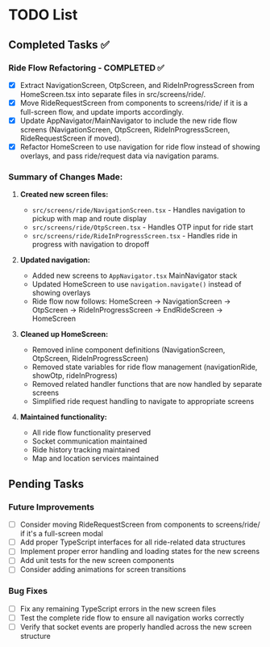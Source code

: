 # TODO List

## Completed Tasks ✅

### Ride Flow Refactoring - COMPLETED ✅
- [x] Extract NavigationScreen, OtpScreen, and RideInProgressScreen from HomeScreen.tsx into separate files in src/screens/ride/.
- [x] Move RideRequestScreen from components to screens/ride/ if it is a full-screen flow, and update imports accordingly.
- [x] Update AppNavigator/MainNavigator to include the new ride flow screens (NavigationScreen, OtpScreen, RideInProgressScreen, RideRequestScreen if moved).
- [x] Refactor HomeScreen to use navigation for ride flow instead of showing overlays, and pass ride/request data via navigation params.

### Summary of Changes Made:
1. **Created new screen files:**
   - `src/screens/ride/NavigationScreen.tsx` - Handles navigation to pickup with map and route display
   - `src/screens/ride/OtpScreen.tsx` - Handles OTP input for ride start
   - `src/screens/ride/RideInProgressScreen.tsx` - Handles ride in progress with navigation to dropoff

2. **Updated navigation:**
   - Added new screens to `AppNavigator.tsx` MainNavigator stack
   - Updated HomeScreen to use `navigation.navigate()` instead of showing overlays
   - Ride flow now follows: HomeScreen → NavigationScreen → OtpScreen → RideInProgressScreen → EndRideScreen → HomeScreen

3. **Cleaned up HomeScreen:**
   - Removed inline component definitions (NavigationScreen, OtpScreen, RideInProgressScreen)
   - Removed state variables for ride flow management (navigationRide, showOtp, rideInProgress)
   - Removed related handler functions that are now handled by separate screens
   - Simplified ride request handling to navigate to appropriate screens

4. **Maintained functionality:**
   - All ride flow functionality preserved
   - Socket communication maintained
   - Ride history tracking maintained
   - Map and location services maintained

## Pending Tasks

### Future Improvements
- [ ] Consider moving RideRequestScreen from components to screens/ride/ if it's a full-screen modal
- [ ] Add proper TypeScript interfaces for all ride-related data structures
- [ ] Implement proper error handling and loading states for the new screens
- [ ] Add unit tests for the new screen components
- [ ] Consider adding animations for screen transitions

### Bug Fixes
- [ ] Fix any remaining TypeScript errors in the new screen files
- [ ] Test the complete ride flow to ensure all navigation works correctly
- [ ] Verify that socket events are properly handled across the new screen structure 